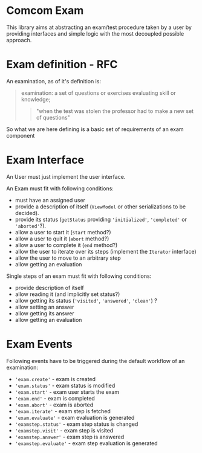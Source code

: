 Comcom Exam
=====

This library aims at abstracting an exam/test procedure taken by a user by 
providing interfaces and simple logic with the most decoupled possible approach.

Exam definition - RFC
=====

An examination, as of it's definition is:
    
 > examination: a set of questions or exercises evaluating skill or knowledge;
 > > "when the test was stolen the professor had to make a new set of questions"

So what we are here defining is a basic set of requirements of an exam component

Exam Interface
=====

An User must just implement the user interface.

An Exam must fit with following conditions:

 - must have an assigned user
 - provide a description of itself (`ViewModel` or other serializations to be 
   decided).
 - provide its status (`getStatus` providing `'initialized'`, `'completed'` or 
   `'aborted'`?).
 - allow a user to start it (`start` method?)
 - allow a user to quit it (`abort` method?)
 - allow a user to complete it (`end` method?)
 - allow the user to iterate over its steps (implement the `Iterator` interface)
 - allow the user to move to an arbitrary step
 - allow getting an evaluation

Single steps of an exam must fit with following conditions:

 - provide description of itself
 - allow reading it (and implicitly set status?)
 - allow getting its status (`'visited'`, `'answered'`, `'clean'`) ?
 - allow setting an answer
 - allow getting its answer
 - allow getting an evaluation

Exam Events
=====

Following events have to be triggered during the default workflow of an
examination:

 - `'exam.create'` - exam is created
 - `'exam.status'` - exam status is modified
 - `'exam.start'` - exam user starts the exam
 - `'exam.end'` - exam is completed
 - `'exam.abort'` - exam is aborted
 - `'exam.iterate'` - exam step is fetched
 - `'exam.evaluate'` - exam evaluation is generated
 - `'examstep.status'` - exam step status is changed
 - `'examstep.visit'` - exam step is visited
 - `'examstep.answer'` - exam step is answered
 - `'examstep.evaluate'` - exam step evaluation is generated